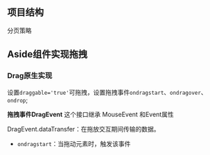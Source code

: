 ## 项目结构

分页策略

## Aside组件实现拖拽

### Drag原生实现
设置`draggable='true'`可拖拽，设置拖拽事件`ondragstart`、`ondragover`、`ondrop`;
 

**拖拽事件DragEvent**
这个接口继承 MouseEvent 和Event属性

DragEvent.dataTransfer：在拖放交互期间传输的数据。
- `ondragstart`：当拖动元素时，触发该事件





